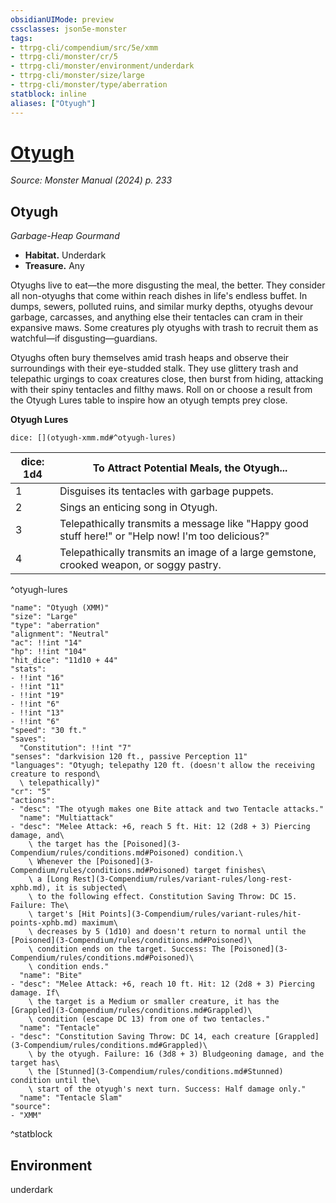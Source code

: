 ```yaml
---
obsidianUIMode: preview
cssclasses: json5e-monster
tags:
- ttrpg-cli/compendium/src/5e/xmm
- ttrpg-cli/monster/cr/5
- ttrpg-cli/monster/environment/underdark
- ttrpg-cli/monster/size/large
- ttrpg-cli/monster/type/aberration
statblock: inline
aliases: ["Otyugh"]
---
```

# [Otyugh](3-Compendium\bestiary\aberration/otyugh-xmm.md)
*Source: Monster Manual (2024) p. 233*  

## Otyugh

*Garbage-Heap Gourmand*

- **Habitat.** Underdark  
- **Treasure.** Any  

Otyughs live to eat—the more disgusting the meal, the better. They consider all non-otyughs that come within reach dishes in life's endless buffet. In dumps, sewers, polluted ruins, and similar murky depths, otyughs devour garbage, carcasses, and anything else their tentacles can cram in their expansive maws. Some creatures ply otyughs with trash to recruit them as watchful—if disgusting—guardians.

Otyughs often bury themselves amid trash heaps and observe their surroundings with their eye-studded stalk. They use glittery trash and telepathic urgings to coax creatures close, then burst from hiding, attacking with their spiny tentacles and filthy maws. Roll on or choose a result from the Otyugh Lures table to inspire how an otyugh tempts prey close.

**Otyugh Lures**

`dice: [](otyugh-xmm.md#^otyugh-lures)`

| dice: 1d4 | To Attract Potential Meals, the Otyugh... |
|-----------|-------------------------------------------|
| 1 | Disguises its tentacles with garbage puppets. |
| 2 | Sings an enticing song in Otyugh. |
| 3 | Telepathically transmits a message like "Happy good stuff here!" or "Help now! I'm too delicious?" |
| 4 | Telepathically transmits an image of a large gemstone, crooked weapon, or soggy pastry. |
^otyugh-lures

```statblock
"name": "Otyugh (XMM)"
"size": "Large"
"type": "aberration"
"alignment": "Neutral"
"ac": !!int "14"
"hp": !!int "104"
"hit_dice": "11d10 + 44"
"stats":
- !!int "16"
- !!int "11"
- !!int "19"
- !!int "6"
- !!int "13"
- !!int "6"
"speed": "30 ft."
"saves":
  "Constitution": !!int "7"
"senses": "darkvision 120 ft., passive Perception 11"
"languages": "Otyugh; telepathy 120 ft. (doesn't allow the receiving creature to respond\
  \ telepathically)"
"cr": "5"
"actions":
- "desc": "The otyugh makes one Bite attack and two Tentacle attacks."
  "name": "Multiattack"
- "desc": "Melee Attack: +6, reach 5 ft. Hit: 12 (2d8 + 3) Piercing damage, and\
    \ the target has the [Poisoned](3-Compendium/rules/conditions.md#Poisoned) condition.\
    \ Whenever the [Poisoned](3-Compendium/rules/conditions.md#Poisoned) target finishes\
    \ a [Long Rest](3-Compendium/rules/variant-rules/long-rest-xphb.md), it is subjected\
    \ to the following effect. Constitution Saving Throw: DC 15. Failure: The\
    \ target's [Hit Points](3-Compendium/rules/variant-rules/hit-points-xphb.md) maximum\
    \ decreases by 5 (1d10) and doesn't return to normal until the [Poisoned](3-Compendium/rules/conditions.md#Poisoned)\
    \ condition ends on the target. Success: The [Poisoned](3-Compendium/rules/conditions.md#Poisoned)\
    \ condition ends."
  "name": "Bite"
- "desc": "Melee Attack: +6, reach 10 ft. Hit: 12 (2d8 + 3) Piercing damage. If\
    \ the target is a Medium or smaller creature, it has the [Grappled](3-Compendium/rules/conditions.md#Grappled)\
    \ condition (escape DC 13) from one of two tentacles."
  "name": "Tentacle"
- "desc": "Constitution Saving Throw: DC 14, each creature [Grappled](3-Compendium/rules/conditions.md#Grappled)\
    \ by the otyugh. Failure: 16 (3d8 + 3) Bludgeoning damage, and the target has\
    \ the [Stunned](3-Compendium/rules/conditions.md#Stunned) condition until the\
    \ start of the otyugh's next turn. Success: Half damage only."
  "name": "Tentacle Slam"
"source":
- "XMM"
```
^statblock

## Environment

underdark